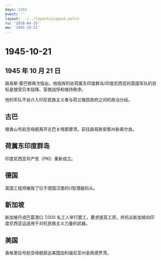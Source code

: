 ```yaml
---
days: 2242
event: ''
layout: ../../layouts/Layout.astro
ru: '2028-04-15'
ww: '1945-10-21'
---
```


# 1945-10-21

## 1945 年 10 月 21 日

路易斯·蒙巴顿再次指出，他指挥的驻荷属东印度群岛/印度尼西亚的英国军队的目标是接受日本投降、营救战俘和维持秩序。

他的军队不会介入印尼民族主义者与荷兰殖民政府之间的政治分歧。

## 古巴

檀香山号航空母舰离开古巴关塔那摩湾，前往路易斯安那州新奥尔良。

## 荷属东印度群岛

印度尼西亚共产党（PKI）重新成立。

## 德国

英国工程师摧毁了位于德国汉堡的U型潜艇码头。

## 新加坡

新加坡丹戎巴葛港口 7,000
名工人举行罢工，要求提高工资，并抗议新加坡向印度尼西亚运送用于对抗民族主义力量的武器。

## 美国

香格里拉号航空母舰抵达美国加利福尼亚州圣佩德罗湾。
